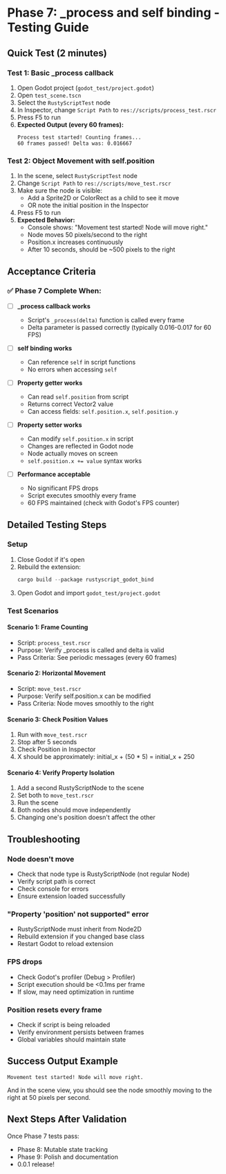 # Phase 7: _process and self binding - Testing Guide

## Quick Test (2 minutes)

### Test 1: Basic _process callback

1. Open Godot project (`godot_test/project.godot`)
2. Open `test_scene.tscn`
3. Select the `RustyScriptTest` node
4. In Inspector, change `Script Path` to `res://scripts/process_test.rscr`
5. Press F5 to run
6. **Expected Output (every 60 frames):**
   ```
   Process test started! Counting frames...
   60 frames passed! Delta was: 0.016667
   ```

### Test 2: Object Movement with self.position

1. In the scene, select `RustyScriptTest` node
2. Change `Script Path` to `res://scripts/move_test.rscr`
3. Make sure the node is visible:
   - Add a Sprite2D or ColorRect as a child to see it move
   - OR note the initial position in the Inspector
4. Press F5 to run
5. **Expected Behavior:**
   - Console shows: "Movement test started! Node will move right."
   - Node moves 50 pixels/second to the right
   - Position.x increases continuously
   - After 10 seconds, should be ~500 pixels to the right

## Acceptance Criteria

### ✅ Phase 7 Complete When:

- [ ] **_process callback works**
  - Script's `_process(delta)` function is called every frame
  - Delta parameter is passed correctly (typically 0.016-0.017 for 60 FPS)

- [ ] **self binding works**
  - Can reference `self` in script functions
  - No errors when accessing `self`

- [ ] **Property getter works**
  - Can read `self.position` from script
  - Returns correct Vector2 value
  - Can access fields: `self.position.x`, `self.position.y`

- [ ] **Property setter works**
  - Can modify `self.position.x` in script
  - Changes are reflected in Godot node
  - Node actually moves on screen
  - `self.position.x += value` syntax works

- [ ] **Performance acceptable**
  - No significant FPS drops
  - Script executes smoothly every frame
  - 60 FPS maintained (check with Godot's FPS counter)

## Detailed Testing Steps

### Setup

1. Close Godot if it's open
2. Rebuild the extension:
   ```powershell
   cargo build --package rustyscript_godot_bind
   ```
3. Open Godot and import `godot_test/project.godot`

### Test Scenarios

#### Scenario 1: Frame Counting
- Script: `process_test.rscr`
- Purpose: Verify _process is called and delta is valid
- Pass Criteria: See periodic messages (every 60 frames)

#### Scenario 2: Horizontal Movement
- Script: `move_test.rscr`
- Purpose: Verify self.position.x can be modified
- Pass Criteria: Node moves smoothly to the right

#### Scenario 3: Check Position Values
1. Run with `move_test.rscr`
2. Stop after 5 seconds
3. Check Position in Inspector
4. X should be approximately: initial_x + (50 * 5) = initial_x + 250

#### Scenario 4: Verify Property Isolation
1. Add a second RustyScriptNode to the scene
2. Set both to `move_test.rscr`
3. Run the scene
4. Both nodes should move independently
5. Changing one's position doesn't affect the other

## Troubleshooting

### Node doesn't move
- Check that node type is RustyScriptNode (not regular Node)
- Verify script path is correct
- Check console for errors
- Ensure extension loaded successfully

### "Property 'position' not supported" error
- RustyScriptNode must inherit from Node2D
- Rebuild extension if you changed base class
- Restart Godot to reload extension

### FPS drops
- Check Godot's profiler (Debug > Profiler)
- Script execution should be <0.1ms per frame
- If slow, may need optimization in runtime

### Position resets every frame
- Check if script is being reloaded
- Verify environment persists between frames
- Global variables should maintain state

## Success Output Example

```
Movement test started! Node will move right.
```

And in the scene view, you should see the node smoothly moving to the right at 50 pixels per second.

## Next Steps After Validation

Once Phase 7 tests pass:
- Phase 8: Mutable state tracking
- Phase 9: Polish and documentation
- 0.0.1 release!
